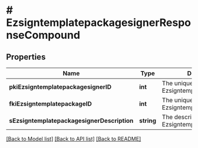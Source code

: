 # # EzsigntemplatepackagesignerResponseCompound

## Properties

Name | Type | Description | Notes
------------ | ------------- | ------------- | -------------
**pkiEzsigntemplatepackagesignerID** | **int** | The unique ID of the Ezsigntemplatepackagesigner |
**fkiEzsigntemplatepackageID** | **int** | The unique ID of the Ezsigntemplatepackage |
**sEzsigntemplatepackagesignerDescription** | **string** | The description of the Ezsigntemplatepackagesigner |

[[Back to Model list]](../../README.md#models) [[Back to API list]](../../README.md#endpoints) [[Back to README]](../../README.md)
